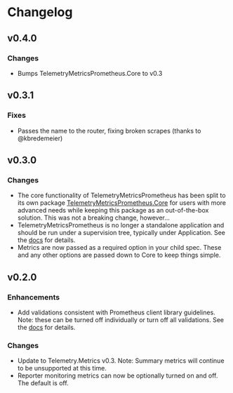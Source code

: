 # Changelog

## v0.4.0

### Changes

  * Bumps TelemetryMetricsPrometheus.Core to v0.3

## v0.3.1

### Fixes

  * Passes the name to the router, fixing broken scrapes (thanks to @kbredemeier)
  
## v0.3.0

### Changes

  * The core functionality of TelemetryMetricsPrometheus has been split to its own
  package [TelemetryMetricsPrometheus.Core](https://github.com/beam-telemetry/telemetry_metrics_prometheus_core) for users with more advanced needs while keeping this package as an out-of-the-box solution. This was not a breaking change, however...
  * TelemetryMetricsPrometheus is no longer a standalone application and should be run
  under a supervision tree, typically under Application. See the [docs](https://hexdocs.pm/telemetry_metrics_prometheus/TelemetryMetricsPrometheus.html#start_link/1) for details.
  * Metrics are now passed as a required option in your child spec. These and any other
  options are passed down to Core to keep things simple.

## v0.2.0

### Enhancements

  * Add validations consistent with Prometheus client library guidelines. 
  Note: these can be turned off individually or turn off all validations. 
  See the [docs](https://hexdocs.pm/telemetry_metrics_prometheus/TelemetryMetricsPrometheus.html#init/2) for details.
  
### Changes

  * Update to Telemetry.Metrics v0.3. Note: Summary metrics will continue
  to be unsupported at this time.
  * Reporter monitoring metrics can now be optionally turned on and off.
  The default is off.
